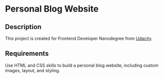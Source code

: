 # Personal Blog Website

## Description
This project is created for Frontend Developer Nanodegree from [Udacity](https://www.udacity.com).

## Requirements
Use HTML and CSS skills to build a personal blog website, including custom images, layout, and styling.
